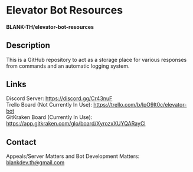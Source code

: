 # Elevator Bot Resources
#### BLANK-TH/elevator-bot-resources

## Description
This is a GitHub repository to act as a storage place for various responses from commands and an automatic logging system.

## Links
Discord Server: https://discord.gg/Cr43nuF  
Trello Board (Not Currently In Use): https://trello.com/b/lpO9It0c/elevator-bot  
GitKraken Board (Currently In Use): https://app.gitkraken.com/glo/board/XyrozxXUYQARayCl

## Contact
Appeals/Server Matters and Bot Development Matters: blankdev.th@gmail.com  
